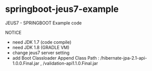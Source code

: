# springboot-jeus7-example
JEUS7 - SPRINGBOOT Example code

NOTICE
- need JDK 1.7 (code compile)
- need JDK 1.8 (GRADLE VM)
- change jeus7 server setting
 - add Boot Classloader Append Class Path : /hibernate-jpa-2.1-api-1.0.0.Final.jar , /validation-api1.1.0.Final.jar
